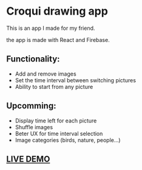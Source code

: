 # Croqui drawing app

This is an app I made for my friend. 

the app is made with React and Firebase.

## Functionality:
- Add and remove images 
- Set the time interval between switching pictures
- Ability to start from any picture

## Upcomming:
- Display time left for each picture
- Shuffle images
- Beter UX for time interval selection
- Image categories (birds, nature, people...)

## [LIVE DEMO](https://krokoclockdemo.web.app/)